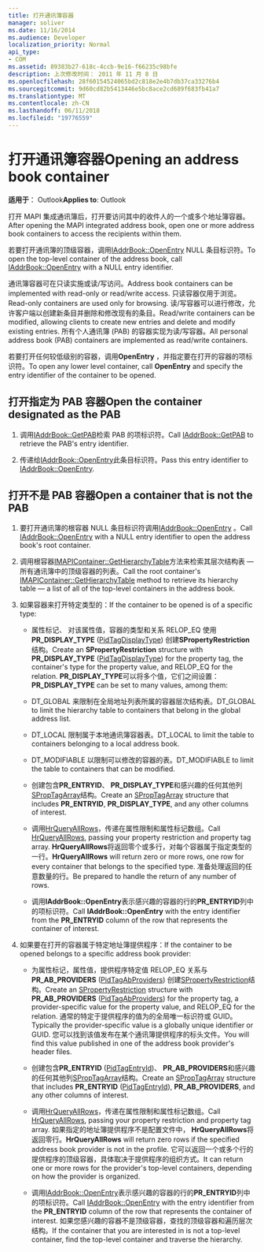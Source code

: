 ```yaml
---
title: 打开通讯簿容器
manager: soliver
ms.date: 11/16/2014
ms.audience: Developer
localization_priority: Normal
api_type:
- COM
ms.assetid: 89383b27-618c-4ccb-9e16-f66235c98bfe
description: 上次修改时间： 2011 年 11 月 8 日
ms.openlocfilehash: 28f60154524065bd2c818e2e4b7db37ca33276b4
ms.sourcegitcommit: 9d60cd82b5413446e5bc8ace2cd689f683fb41a7
ms.translationtype: MT
ms.contentlocale: zh-CN
ms.lasthandoff: 06/11/2018
ms.locfileid: "19776559"
---
```

# <a name="opening-an-address-book-container"></a><span data-ttu-id="03bc5-103">打开通讯簿容器</span><span class="sxs-lookup"><span data-stu-id="03bc5-103">Opening an address book container</span></span>

<span data-ttu-id="03bc5-104">**适用于**： Outlook</span><span class="sxs-lookup"><span data-stu-id="03bc5-104">**Applies to**: Outlook</span></span> 
  
<span data-ttu-id="03bc5-105">打开 MAPI 集成通讯簿后，打开要访问其中的收件人的一个或多个地址簿容器。</span><span class="sxs-lookup"><span data-stu-id="03bc5-105">After opening the MAPI integrated address book, open one or more address book containers to access the recipients within them.</span></span>
  
<span data-ttu-id="03bc5-106">若要打开通讯簿的顶级容器，调用[IAddrBook::OpenEntry](iaddrbook-openentry.md) NULL 条目标识符。</span><span class="sxs-lookup"><span data-stu-id="03bc5-106">To open the top-level container of the address book, call [IAddrBook::OpenEntry](iaddrbook-openentry.md) with a NULL entry identifier.</span></span> 
  
<span data-ttu-id="03bc5-107">通讯簿容器可在只读实施或读/写访问。</span><span class="sxs-lookup"><span data-stu-id="03bc5-107">Address book containers can be implemented with read-only or read/write access.</span></span> <span data-ttu-id="03bc5-108">只读容器仅用于浏览。</span><span class="sxs-lookup"><span data-stu-id="03bc5-108">Read-only containers are used only for browsing.</span></span> <span data-ttu-id="03bc5-109">读/写容器可以进行修改，允许客户端以创建新条目并删除和修改现有的条目。</span><span class="sxs-lookup"><span data-stu-id="03bc5-109">Read/write containers can be modified, allowing clients to create new entries and delete and modify existing entries.</span></span> <span data-ttu-id="03bc5-110">所有个人通讯簿 (PAB) 的容器实现为读/写容器。</span><span class="sxs-lookup"><span data-stu-id="03bc5-110">All personal address book (PAB) containers are implemented as read/write containers.</span></span> 
  
<span data-ttu-id="03bc5-111">若要打开任何较低级别的容器，调用**OpenEntry** ，并指定要在打开的容器的项标识符。</span><span class="sxs-lookup"><span data-stu-id="03bc5-111">To open any lower level container, call **OpenEntry** and specify the entry identifier of the container to be opened.</span></span> 
  
## <a name="open-the-container-designated-as-the-pab"></a><span data-ttu-id="03bc5-112">打开指定为 PAB 容器</span><span class="sxs-lookup"><span data-stu-id="03bc5-112">Open the container designated as the PAB</span></span>
  
1. <span data-ttu-id="03bc5-113">调用[IAddrBook::GetPAB](iaddrbook-getpab.md)检索 PAB 的项标识符。</span><span class="sxs-lookup"><span data-stu-id="03bc5-113">Call [IAddrBook::GetPAB](iaddrbook-getpab.md) to retrieve the PAB's entry identifier.</span></span> 
    
2. <span data-ttu-id="03bc5-114">传递给[IAddrBook::OpenEntry](iaddrbook-openentry.md)此条目标识符。</span><span class="sxs-lookup"><span data-stu-id="03bc5-114">Pass this entry identifier to [IAddrBook::OpenEntry](iaddrbook-openentry.md).</span></span>
    
## <a name="open-a-container-that-is-not-the-pab"></a><span data-ttu-id="03bc5-115">打开不是 PAB 容器</span><span class="sxs-lookup"><span data-stu-id="03bc5-115">Open a container that is not the PAB</span></span>
  
1. <span data-ttu-id="03bc5-116">要打开通讯簿的根容器 NULL 条目标识符调用[IAddrBook::OpenEntry](iaddrbook-openentry.md) 。</span><span class="sxs-lookup"><span data-stu-id="03bc5-116">Call [IAddrBook::OpenEntry](iaddrbook-openentry.md) with a NULL entry identifier to open the address book's root container.</span></span> 
    
2. <span data-ttu-id="03bc5-117">调用根容器[IMAPIContainer::GetHierarchyTable](imapicontainer-gethierarchytable.md)方法来检索其层次结构表 — 所有通讯簿中的顶级容器的列表。</span><span class="sxs-lookup"><span data-stu-id="03bc5-117">Call the root container's [IMAPIContainer::GetHierarchyTable](imapicontainer-gethierarchytable.md) method to retrieve its hierarchy table — a list of all of the top-level containers in the address book.</span></span> 
    
3. <span data-ttu-id="03bc5-118">如果容器来打开特定类型的：</span><span class="sxs-lookup"><span data-stu-id="03bc5-118">If the container to be opened is of a specific type:</span></span>
    
   - <span data-ttu-id="03bc5-119">属性标记、 对该属性值，容器的类型和关系 RELOP_EQ 使用**PR_DISPLAY_TYPE** ([PidTagDisplayType](pidtagdisplaytype-canonical-property.md)) 创建**SPropertyRestriction**结构。</span><span class="sxs-lookup"><span data-stu-id="03bc5-119">Create an **SPropertyRestriction** structure with **PR_DISPLAY_TYPE** ([PidTagDisplayType](pidtagdisplaytype-canonical-property.md)) for the property tag, the container's type for the property value, and RELOP_EQ for the relation.</span></span> <span data-ttu-id="03bc5-120">**PR_DISPLAY_TYPE**可以将多个值，它们之间设置：</span><span class="sxs-lookup"><span data-stu-id="03bc5-120">**PR_DISPLAY_TYPE** can be set to many values, among them:</span></span> 
    
   - <span data-ttu-id="03bc5-121">DT_GLOBAL 来限制在全局地址列表所属的容器层次结构表。</span><span class="sxs-lookup"><span data-stu-id="03bc5-121">DT_GLOBAL to limit the hierarchy table to containers that belong in the global address list.</span></span>
    
   - <span data-ttu-id="03bc5-122">DT_LOCAL 限制属于本地通讯簿容器表。</span><span class="sxs-lookup"><span data-stu-id="03bc5-122">DT_LOCAL to limit the table to containers belonging to a local address book.</span></span>
    
   - <span data-ttu-id="03bc5-123">DT_MODIFIABLE 以限制可以修改的容器的表。</span><span class="sxs-lookup"><span data-stu-id="03bc5-123">DT_MODIFIABLE to limit the table to containers that can be modified.</span></span>
    
   - <span data-ttu-id="03bc5-124">创建包含**PR_ENTRYID**、 **PR_DISPLAY_TYPE**和感兴趣的任何其他列[SPropTagArray](sproptagarray.md)结构。</span><span class="sxs-lookup"><span data-stu-id="03bc5-124">Create an [SPropTagArray](sproptagarray.md) structure that includes **PR_ENTRYID**, **PR_DISPLAY_TYPE**, and any other columns of interest.</span></span> 
    
   - <span data-ttu-id="03bc5-125">调用[HrQueryAllRows](hrqueryallrows.md)，传递在属性限制和属性标记数组。</span><span class="sxs-lookup"><span data-stu-id="03bc5-125">Call [HrQueryAllRows](hrqueryallrows.md), passing your property restriction and property tag array.</span></span> <span data-ttu-id="03bc5-126">**HrQueryAllRows**将返回零个或多行，对每个容器属于指定类型的一行。</span><span class="sxs-lookup"><span data-stu-id="03bc5-126">**HrQueryAllRows** will return zero or more rows, one row for every container that belongs to the specified type.</span></span> <span data-ttu-id="03bc5-127">准备处理返回的任意数量的行。</span><span class="sxs-lookup"><span data-stu-id="03bc5-127">Be prepared to handle the return of any number of rows.</span></span> 
    
   - <span data-ttu-id="03bc5-128">调用**IAddrBook::OpenEntry**表示感兴趣的容器的行的**PR_ENTRYID**列中的项标识符。</span><span class="sxs-lookup"><span data-stu-id="03bc5-128">Call **IAddrBook::OpenEntry** with the entry identifier from the **PR_ENTRYID** column of the row that represents the container of interest.</span></span> 
    
4. <span data-ttu-id="03bc5-129">如果要在打开的容器属于特定地址簿提供程序：</span><span class="sxs-lookup"><span data-stu-id="03bc5-129">If the container to be opened belongs to a specific address book provider:</span></span>
    
   - <span data-ttu-id="03bc5-130">为属性标记，属性值，提供程序特定值 RELOP_EQ 关系与**PR_AB_PROVIDERS** ([PidTagAbProviders](pidtagabproviders-canonical-property.md)) 创建[SPropertyRestriction](spropertyrestriction.md)结构。</span><span class="sxs-lookup"><span data-stu-id="03bc5-130">Create an [SPropertyRestriction](spropertyrestriction.md) structure with **PR_AB_PROVIDERS** ([PidTagAbProviders](pidtagabproviders-canonical-property.md)) for the property tag, a provider-specific value for the property value, and RELOP_EQ for the relation.</span></span> <span data-ttu-id="03bc5-131">通常的特定于提供程序的值为的全局唯一标识符或 GUID。</span><span class="sxs-lookup"><span data-stu-id="03bc5-131">Typically the provider-specific value is a globally unique identifier or GUID.</span></span> <span data-ttu-id="03bc5-132">您可以找到该值发布在某个通讯簿提供程序的标头文件。</span><span class="sxs-lookup"><span data-stu-id="03bc5-132">You will find this value published in one of the address book provider's header files.</span></span> 
    
   - <span data-ttu-id="03bc5-133">创建包含**PR_ENTRYID** ([PidTagEntryId](pidtagentryid-canonical-property.md))、 **PR_AB_PROVIDERS**和感兴趣的任何其他列[SPropTagArray](sproptagarray.md)结构。</span><span class="sxs-lookup"><span data-stu-id="03bc5-133">Create an [SPropTagArray](sproptagarray.md) structure that includes **PR_ENTRYID** ([PidTagEntryId](pidtagentryid-canonical-property.md)), **PR_AB_PROVIDERS**, and any other columns of interest.</span></span> 
    
   - <span data-ttu-id="03bc5-134">调用[HrQueryAllRows](hrqueryallrows.md)，传递在属性限制和属性标记数组。</span><span class="sxs-lookup"><span data-stu-id="03bc5-134">Call [HrQueryAllRows](hrqueryallrows.md), passing your property restriction and property tag array.</span></span> <span data-ttu-id="03bc5-135">如果指定的地址簿提供程序不是配置文件中， **HrQueryAllRows**将返回零行。</span><span class="sxs-lookup"><span data-stu-id="03bc5-135">**HrQueryAllRows** will return zero rows if the specified address book provider is not in the profile.</span></span> <span data-ttu-id="03bc5-136">它可以返回一个或多个行的提供程序的顶级容器，具体取决于提供程序的组织方式。</span><span class="sxs-lookup"><span data-stu-id="03bc5-136">It can return one or more rows for the provider's top-level containers, depending on how the provider is organized.</span></span> 
    
   - <span data-ttu-id="03bc5-137">调用[IAddrBook::OpenEntry](iaddrbook-openentry.md)表示感兴趣的容器的行的**PR_ENTRYID**列中的项标识符。</span><span class="sxs-lookup"><span data-stu-id="03bc5-137">Call [IAddrBook::OpenEntry](iaddrbook-openentry.md) with the entry identifier from the **PR_ENTRYID** column of the row that represents the container of interest.</span></span> <span data-ttu-id="03bc5-138">如果您感兴趣的容器不是顶级容器，查找的顶级容器和遍历层次结构。</span><span class="sxs-lookup"><span data-stu-id="03bc5-138">If the container that you are interested in is not a top-level container, find the top-level container and traverse the hierarchy.</span></span> 
    

